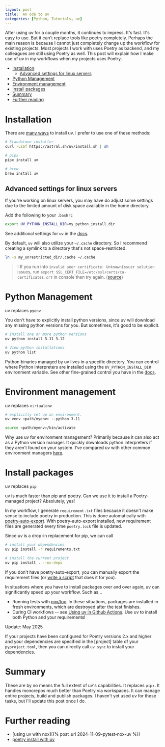 ```yaml
---
layout: post
title:  An ode to uv
categories: [Python, Tutorials, uv]
---
```

After using uv for a couple months, it continues to impress. It's fast. It's easy to use. But it can't replace tools like poetry completely. Perhaps the main reason is because I cannot just completely change up the workflow for existing projects. Most projects I work with uses Poetry as backend, and my colleagues are still using Poetry as well. This post will explain how I make use of uv in my workflows when my projects uses Poetry.

- [Installation](#installation)
  - [Advanced settings for linux servers](#advanced-settings-for-linux-servers)
- [Python Management](#python-management)
- [Environment management](#environment-management)
- [Install packages](#install-packages)
- [Summary](#summary)
- [Further reading](#further-reading)


# Installation
There are [many ways](https://docs.astral.sh/uv/getting-started/installation/#cargo) to install uv. I prefer to use one of these methods:
```bash
# Standalone installer 
curl -LsSf https://astral.sh/uv/install.sh | sh

# pipx
pipx install uv

# brew
brew install uv
```

## Advanced settings for linux servers
If you're working on linux servers, you may have do adjust some settings due to the limited amount of disk space available in the home directory.

Add the following to your `.bashrc`
```bash
export UV_PYTHON_INSTALL_DIR=my_python_install_dir
```
See additional settings for `uv` in the [docs](https://docs.astral.sh/uv/configuration/environment/#uv_python_install_dir).

By default, `uv` will also utilize your `~/.cache` directory. So I recommend creating a symlink to a directory that's not space-restricted.
```bash
ln -s my_unrestricted_dir/.cache ~/.cache
```
> ! If you run into `invalid peer certificate: UnknownIssuer solution` issues, run `export SSL_CERT_FILE=/etc/ssl/certs/ca-certificates.crt` in console then try again. ([source](https://github.com/astral-sh/uv/issues/1819))

# Python Management
uv replaces `pyenv`

You don't have to explicitly install python versions, since uv will download any missing python versions for you. But sometimes, it's good to be explicit.
```bash
# Install one or more python versions
uv python install 3.11 3.12

# View python installations
uv python list
```
Python binaries managed by uv lives in a specific directory. You can control where Python interpreters are installed using the `UV_PYTHON_INSTALL_DIR` environment variable. See other fine-grained control you have in the [docs](https://docs.astral.sh/uv/configuration/environment/#uv_python).

# Environment management
uv replaces `virtualenv`

```bash
# explicitly set up an environment.
uv venv <path/myenv> --python 3.11

source <path/myenv>/bin/activate
```
Why use uv for environment management? Primarily because it can also act as a Python version manager. It quickly downloads python interpreters if they aren't found on your system. I've compared uv with other common environment managers [here](./2024-10-26-uv-virtual-env-tools.md).

# Install packages
uv replaces `pip`

uv is much faster than pip and poetry. Can we use it to install a Poetry-managed project? Absolutely, yes!

In my workflow, I generate `requirement.txt` files because it doesn't make sense to include poetry in production. This is done automatically with [poetry-auto-export](https://github.com/Ddedalus/poetry-auto-export). With poetry-auto-export installed, new requirement files are generated every time `poetry.lock` file is updated.

Since uv is a drop-in replacement for pip, we can call
```bash
# install your dependencies
uv pip install -r requirements.txt

# install the current project
uv pip install . --no-deps
```

If you don't have poetry-auto-export, you can manually export the requirement files (or [write a script](https://mil.ad/blog/2024/uv-poetry-install.html) that does it for you).

In situations where you have to install packages over and over again, uv can significantly speed up your workflow. Such as...
* Running tests with [nox/tox](2024-11-09-pytest-nox-uv.md). In these situations, packages are installed in fresh environments, which are destroyed after the test finishes.
* During CI workflows -- see [Using uv in Github Actions](https://docs.astral.sh/uv/guides/integration/github/). Use uv to install both Python and your requirements!

Update: May 2025

If your projects have been configured for Poetry versions 2.x and higher and your dependencies are specified in the [project] table of your `pyproject.toml`, then you can directly call  `uv sync` to install your dependencies.

# Summary
These are by no means the full extent of uv's capabilities. It replaces `pipx`. It handles monorepos much better than Poetry via workspaces. It can manage entire projects, build and publish packages. I haven't yet used uv for these tasks, but I'll update this post once I do.

# Further reading
* [using uv with nox]({% post_url 2024-11-09-pytest-nox-uv %})
* [poetry install with uv](https://mil.ad/blog/2024/uv-poetry-install.html)
